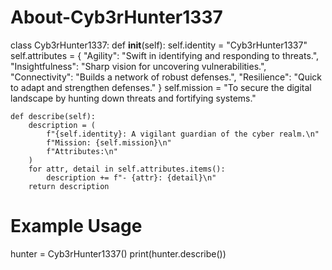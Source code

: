 # About-Cyb3rHunter1337
class Cyb3rHunter1337:
    def __init__(self):
        self.identity = "Cyb3rHunter1337"
        self.attributes = {
            "Agility": "Swift in identifying and responding to threats.",
            "Insightfulness": "Sharp vision for uncovering vulnerabilities.",
            "Connectivity": "Builds a network of robust defenses.",
            "Resilience": "Quick to adapt and strengthen defenses."
        }
        self.mission = "To secure the digital landscape by hunting down threats and fortifying systems."

    def describe(self):
        description = (
            f"{self.identity}: A vigilant guardian of the cyber realm.\n"
            f"Mission: {self.mission}\n"
            f"Attributes:\n"
        )
        for attr, detail in self.attributes.items():
            description += f"- {attr}: {detail}\n"
        return description

# Example Usage
hunter = Cyb3rHunter1337()
print(hunter.describe())
